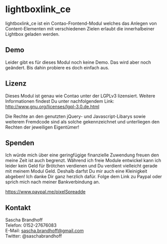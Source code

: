 # lightboxlink_ce

lightboxlink_ce ist ein Contao-Frontend-Modul welches das Anlegen von Content-Elementen mit verschiedenen Zielen erlaubt die innerhalbeiner Lightbox geladen werden.

## Demo

Leider gibt es für dieses Modul noch keine Demo. Das wird aber noch geändert. Bis dahin probiere es doch einfach aus. 

## Lizenz

Dieses Modul ist genau wie Contao unter der LGPLv3 lizensiert. Weitere Informationen findest Du unter nachfolgendem Link: http://www.gnu.org/licenses/lgpl-3.0.de.html

Die Rechte an den genutzten jQuery- und Javascript-Libarys sowie weiterem Fremdcode sind als solche gekennzeichnet und unterliegen den Rechten der jeweiligen Eigentümer!

## Spenden

Ich würde mich über eine geringfügige finanzielle Zuwendung freuen den meine Zeit ist auch begrenzt. Während ich freie Module entwickel kann ich leider kein Geld für Brötchen verdienen und Du verdient vielleicht gerade mit meinem Modul Geld. Deshalb darfst Du mir auch eine Kleinigkeit abgeben! Ich danke Dir ganz herzlich dafür. Folge dem Link zu Paypal oder sprich mich nach meiner Bankverbindung an.

https://www.paypal.me/pixelSpreadde

## Kontakt

Sascha Brandhoff<br>
Telefon: 0152-27676083<br>
E-Mail: sascha.brandhoff@gmail.com<br>
Twitter: @saschabrandhoff
